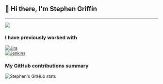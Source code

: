 ## 👋 Hi there, I'm Stephen Griffin

---

![](https://komarev.com/ghpvc/?username=Stephen-Griffin&color=red)

<h3>I have previously worked with</h3>

[![Jira](https://img.shields.io/badge/Jira-0052CC?logo=jira&logoColor=fff)](#)  
[![Jenkins](https://img.shields.io/badge/Jenkins-D24939?logo=jenkins&logoColor=white)](#)




<h3>My GitHub contributions summary</h3>

![Stephen's GitHub stats](https://github-readme-stats.vercel.app/api?username=Stephen-Griffin&hide_border=true&show_icons=true&bg_color=151515&title_color=fb4362&icon_color=fb4362&text_bold=false&text_color=9e9e9e)

